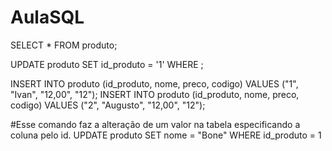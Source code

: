 # AulaSQL
SELECT * FROM produto;

UPDATE produto SET id_produto = '1' WHERE ;

INSERT INTO produto (id_produto, nome, preco, codigo) VALUES ("1", "Ivan", "12,00", "12");
INSERT INTO produto (id_produto, nome, preco, codigo) VALUES ("2", "Augusto", "12,00", "12");

#Esse comando faz a alteração de um valor na tabela especificando a coluna pelo id.
UPDATE produto SET nome = "Bone" WHERE id_produto = 1
